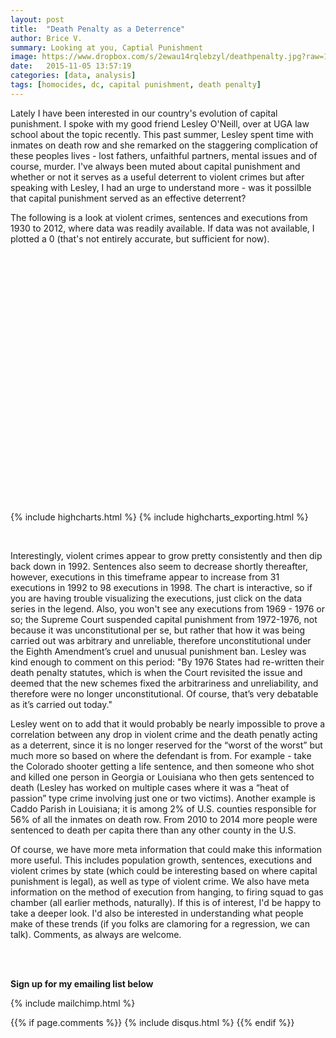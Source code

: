 ```yaml
---
layout: post
title:  "Death Penalty as a Deterrence"
author: Brice V.
summary: Looking at you, Captial Punishment
image: https://www.dropbox.com/s/2ewau14rqlebzyl/deathpenalty.jpg?raw=1
date:   2015-11-05 13:57:19
categories: [data, analysis]
tags: [homocides, dc, capital punishment, death penalty]
---
```


Lately I have been interested in our country's evolution of capital punishment. I spoke with my good friend Lesley O'Neill, over at UGA law school about the topic recently. This past summer, Lesley spent time with inmates on death row and she remarked on the staggering complication of these peoples lives - lost fathers, unfaithful partners, mental issues and of course, murder. I've always been muted about capital punishment and whether or not it serves as a useful deterrent to violent crimes but after speaking with Lesley, I had an urge to understand more - was it possilble that capital punishment served as an effective deterrent?

The following is a look at violent crimes, sentences and executions from 1930 to 2012, where data was readily available. If data was not available, I plotted a 0 (that's not entirely accurate, but sufficient for now). 

<div id="container" style="min-width: 310px; height: 400px; margin: 0 auto">
</div>

{% include highcharts.html %}
{% include highcharts_exporting.html %}

<script>

$(function () {
    $('#container').highcharts({
        chart: {
            zoomType: 'xy'
        },
        title: {
            text: 'Sentences vs. Executions vs. Violent Crimes'
        },
        subtitle: {
            text: 'Source: Bureau of Justice Statistics & FBI Violent Crime Report'
        },
        xAxis: [{
            categories: [1930, 1931, 1932, 1933, 1934, 1935, 1936, 1937,
                1938, 1939, 1940, 1941, 1942, 1943, 1944, 1945, 1946, 1947, 1948, 1949, 1950,
                1951, 1952, 1953, 1954, 1955, 1956, 1957, 1958, 1959, 1960, 1961, 1962, 1963,
                1964, 1965, 1966, 1967, 1968, 1969, 1970, 1971, 1972, 1973, 1974, 1975, 1976,
                1977, 1978, 1979, 1980, 1981, 1982, 1983, 1984, 1985, 1986, 1987, 1988, 1989,
                1990, 1991, 1992, 1993, 1994, 1995, 1996, 1997, 1998, 1999, 2000, 2001, 2002,
                2003, 2004, 2005, 2006, 2007, 2008, 2009, 2010, 2011, 2012],
            crosshair: true
        }],
        yAxis: [{ // Primary yAxis
            labels: {
                format: '{value}',
                style: {
                    color: Highcharts.getOptions().colors[1]
                }
            },
            title: {
                text: 'Prisoners',
                style: {
                    color: Highcharts.getOptions().colors[1]
                }
            }
        }, { // Secondary yAxis
            title: {
                text: '# Violent Crimes',
                style: {
                    color: Highcharts.getOptions().colors[0]
                }
            },
            labels: {
                format: '{value}',
                style: {
                    color: Highcharts.getOptions().colors[0]
                }
            },
            opposite: true
        }],
        tooltip: {
              formatter: function() {
                return Highcharts.numberFormat(this.y, 0, '.', ',')
              },
        },
        legend: {
            layout: 'vertical',
            align: 'left',
            x: 120,
            verticalAlign: 'top',
            y: 100,
            floating: true,
            backgroundColor: (Highcharts.theme && Highcharts.theme.legendBackgroundColor) || '#FFFFFF'
        },
        series: [{
            name: 'Violent Crimes',
            type: 'column',
            yAxis: 1,
            data: [0, 0, 0, 0, 0, 0, 0, 0, 0, 0, 0, 0, 0, 0, 0, 0, 0, 0, 0, 0, 0, 0, 0, 0, 0, 0, 0, 0, 0, 0, 526786, 527686, 548985, 577084, 675675, 775678, 860773,
                999954, 1190348, 1324155, 1478062, 1633127, 1670050, 1751624, 1949024,
                2078532, 2008038, 2058871, 2170713, 2415683, 2688573, 2723059, 2644286,
                2515738, 2546076, 2656524, 2978338, 2967998, 3132442, 3292074, 3640254,
                3823534, 3864548, 3852034, 3715340, 3597584, 3377080, 3272192, 3067774,
                2852088, 2850972, 2878960, 2847354, 2767352, 2720176, 2781490, 2870246,
                2845940, 2788922, 2651792, 2502496, 2412062, 2428928],
            tooltip: {
                valueSuffix: ' mm'
            }
        }, {
            name: 'Sentenced',
            type: 'spline',
            data: [0, 0, 0, 0, 0, 0, 0, 0, 0, 0, 0, 0, 0, 0, 0, 0, 0, 0,
                0, 0, 0, 0, 0, 131, 147, 125, 146, 151, 147, 164, 212, 257, 267, 297, 315,
                331, 406, 435, 517, 575, 631, 642, 334, 134, 244, 488, 420, 423, 482, 593,
                692, 860, 1066, 1209, 1420, 1575, 1800, 1967, 2117, 2243, 2346, 2465, 2580,
                2727, 2905, 3064, 3242, 3328, 3465, 3527, 3601, 3577, 3562, 3377, 3320, 3245,
                3228, 3215, 3210, 3173, 3139, 3065, 3011],
            tooltip: {
                valueSuffix: '°C'
            }
        }, {
            name: 'Executed',
            type: 'spline',
            data: [155, 153, 140, 160, 168, 199, 195, 147, 190, 160, 124,
                123, 147, 131, 120, 117, 131, 153, 119, 119, 82, 105, 83, 62, 81, 76, 65, 65,
                49, 49, 56, 42, 47, 21, 15, 7, 1, 2, 0, 0, 0, 0, 0, 0, 0, 0, 0, 1, 0, 2, 0, 1,
                2, 5, 21, 18, 18, 25, 11, 16, 23, 14, 31, 38, 31, 56, 45, 74, 68, 98, 85, 66,
                71, 65, 59, 60, 53, 42, 37, 52, 46, 43, 43],
            tooltip: {
                valueSuffix: '°C'
            }

        }]
    });
});
</script>

<br />

Interestingly, violent crimes appear to grow pretty consistently and then dip back down in 1992. Sentences also seem to decrease shortly thereafter, however, executions in this timeframe appear to increase from 31 executions in 1992 to 98 executions in 1998. The chart is interactive, so if you are having trouble visualizing the executions, just click on the data series in the legend. Also, you won't see any executions from 1969 - 1976 or so; the Supreme Court suspended capital punishment from 1972-1976, not because it was unconstitutional per se, but rather that how it was being carried out was arbitrary and unreliable, therefore unconstitutional under the Eighth Amendment’s cruel and unusual punishment ban. Lesley was kind enough to comment on this period: "By 1976 States had re-written their death penalty statutes, which is when the Court revisited the issue and deemed that the new schemes fixed the arbitrariness and unreliability, and therefore were no longer unconstitutional.  Of course, that’s very debatable as it’s carried out today." 

Lesley went on to add that it would probably be nearly impossible to prove a correlation between any drop in violent crime and the death penatly acting as a deterrent, since it is no longer reserved for the “worst of the worst” but much more so based on where the defendant is from.  For example - take the Colorado shooter getting a life sentence, and then someone who shot and killed one person in Georgia or Louisiana who then gets sentenced to death (Lesley has worked on multiple cases where it was a “heat of passion” type crime involving just one or two victims).  Another example is Caddo Parish in Louisiana; it is among 2% of U.S. counties responsible for 56% of all the inmates on death row.  From 2010 to 2014 more people were sentenced to death per capita there than any other county in the U.S.

Of course, we have more meta information that could make this information more useful. This includes population growth, sentences, executions and violent crimes by state (which could be interesting based on where capital punishment is legal), as well as type of violent crime. We also have meta information on the method of execution from hanging, to firing squad to gas chamber (all earlier methods, naturally). If this is of interest, I'd be happy to take a deeper look. I'd also be interested in understanding what people make of these trends (if you folks are clamoring for a regression, we can talk). Comments, as always are welcome.


<br />
<br />


**Sign up for my emailing list below**


{% include mailchimp.html %} 

{{% if page.comments %}}
  {% include disqus.html %} 
{{% endif %}}
